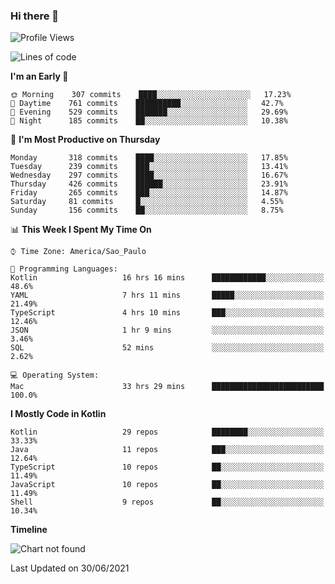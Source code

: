 ### Hi there 👋

<!--
**fernandonogueira/fernandonogueira** is a ✨ _special_ ✨ repository because its `README.md` (this file) appears on your GitHub profile.

Here are some ideas to get you started:

- 🔭 I’m currently working on ...
- 🌱 I’m currently learning ...
- 👯 I’m looking to collaborate on ...
- 🤔 I’m looking for help with ...
- 💬 Ask me about ...
- 📫 How to reach me: ...
- 😄 Pronouns: ...
- ⚡ Fun fact: ...
-->

<!--START_SECTION:waka-->
![Profile Views](http://img.shields.io/badge/Profile%20Views-3-blue)

![Lines of code](https://img.shields.io/badge/From%20Hello%20World%20I%27ve%20Written-568027%20lines%20of%20code-blue)

**I'm an Early 🐤** 

```text
🌞 Morning    307 commits    ████░░░░░░░░░░░░░░░░░░░░░   17.23% 
🌆 Daytime    761 commits    ██████████░░░░░░░░░░░░░░░   42.7% 
🌃 Evening    529 commits    ███████░░░░░░░░░░░░░░░░░░   29.69% 
🌙 Night      185 commits    ██░░░░░░░░░░░░░░░░░░░░░░░   10.38%

```
📅 **I'm Most Productive on Thursday** 

```text
Monday       318 commits    ████░░░░░░░░░░░░░░░░░░░░░   17.85% 
Tuesday      239 commits    ███░░░░░░░░░░░░░░░░░░░░░░   13.41% 
Wednesday    297 commits    ████░░░░░░░░░░░░░░░░░░░░░   16.67% 
Thursday     426 commits    ██████░░░░░░░░░░░░░░░░░░░   23.91% 
Friday       265 commits    ███░░░░░░░░░░░░░░░░░░░░░░   14.87% 
Saturday     81 commits     █░░░░░░░░░░░░░░░░░░░░░░░░   4.55% 
Sunday       156 commits    ██░░░░░░░░░░░░░░░░░░░░░░░   8.75%

```


📊 **This Week I Spent My Time On** 

```text
⌚︎ Time Zone: America/Sao_Paulo

💬 Programming Languages: 
Kotlin                   16 hrs 16 mins      ████████████░░░░░░░░░░░░░   48.6% 
YAML                     7 hrs 11 mins       █████░░░░░░░░░░░░░░░░░░░░   21.49% 
TypeScript               4 hrs 10 mins       ███░░░░░░░░░░░░░░░░░░░░░░   12.46% 
JSON                     1 hr 9 mins         ░░░░░░░░░░░░░░░░░░░░░░░░░   3.46% 
SQL                      52 mins             ░░░░░░░░░░░░░░░░░░░░░░░░░   2.62%

💻 Operating System: 
Mac                      33 hrs 29 mins      █████████████████████████   100.0%

```

**I Mostly Code in Kotlin** 

```text
Kotlin                   29 repos            ████████░░░░░░░░░░░░░░░░░   33.33% 
Java                     11 repos            ███░░░░░░░░░░░░░░░░░░░░░░   12.64% 
TypeScript               10 repos            ██░░░░░░░░░░░░░░░░░░░░░░░   11.49% 
JavaScript               10 repos            ██░░░░░░░░░░░░░░░░░░░░░░░   11.49% 
Shell                    9 repos             ██░░░░░░░░░░░░░░░░░░░░░░░   10.34%

```


**Timeline**

![Chart not found](https://raw.githubusercontent.com/fernandonogueira/fernandonogueira/master/charts/bar_graph.png) 


 Last Updated on 30/06/2021
<!--END_SECTION:waka-->

